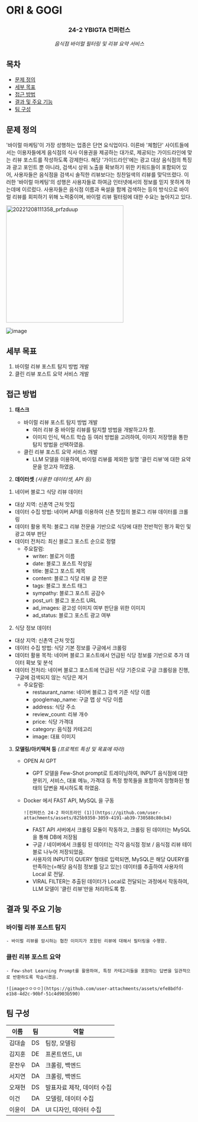 # ORI & GOGI

<div align="center">
<h3>24-2 YBIGTA 컨퍼런스</h3>

<em>음식점 바이럴 필터링 및 리뷰 요약 서비스</em>

</div>

## 목차
- [문제 정의](#문제-정의)
- [세부 목표](#세부-목표)
- [접근 방법](#접근-방법)
- [결과 및 주요 기능](#결과-및-주요-기능)
- [팀 구성](#팀-구성)

## 문제 정의
'바이럴 마케팅'이 가장 성행하는 업종은 단연 요식업이다. 이른바 '체험단' 사이트들에서는 이용자들에게 음식점의 식사 이용권을 제공하는 대가로, 제공되는 가이드라인에 맞는 리뷰 포스트를 작성하도록 강제한다. 해당 '가이드라인'에는 광고 대상 음식점의 특징과 광고 포인트 뿐 아니라, 검색시 상위 노출을 확보하기 위한 키워드들이 포함되어 있어, 사용자들은 음식점을 검색시 솔직한 리뷰보다는 칭찬일색의 리뷰를 맞닥뜨렸다. 이러한 '바이럴 마케팅'의 성행은 사용자들로 하여금 인터넷에서의 정보를 믿지 못하게 하는데에 이르렀다. 사용자들은 음식점 이름과 욕설을 함께 검색하는 등의 방식으로 바이럴 리뷰를 회피하기 위해 노력중이며, 바이럴 리뷰 필터링에 대한 수요는 높아지고 있다.

<img width="317" alt="20221208111358_prfzduup" src="https://github.com/user-attachments/assets/36cc50a5-240a-4a29-9e5c-c25a56cef2b3" />

![image](https://github.com/user-attachments/assets/1859b864-b741-4e9f-ad54-63634fa0140c)


## 세부 목표

1. 바이럴 리뷰 포스트 탐지 방법 개발
2. 클린 리뷰 포스트 요약 서비스 개발

## 접근 방법

1. **태스크** 
    - 바이럴 리뷰 포스트 탐지 방법 개발
        - 여러 리뷰 중 바이럴 리뷰를 탐지할 방법을 개발하고자 함.
        - 이미지 인식, 텍스트 학습 등 여러 방법을 고려하여, 이미지 저장명을 통한 탐지 방법을 선택하였음.
    - 클린 리뷰 포스트 요약 서비스 개발
        - LLM 모델을 이용하여, 바이럴 리뷰를 제외한 일명 '클린 리뷰'에 대한 요약문을 얻고자 하였음.

2. **데이터셋** *(사용한 데이터셋, API 등)*

1) 네이버 블로그 식당 리뷰 데이터
- 대상 지역: 신촌역 근처 맛집
- 데이터 수집 방법: 네이버 API를 이용하여 신촌 맛집의 블로그 리뷰 데이터를 크롤링
- 데이터 활용 목적: 블로그 리뷰 전문을 기반으로 식당에 대한 전반적인 평가 확인 및 광고 여부 판단
- 데이터 전처리: 최신 블로그 포스트 순으로 정렬
    - 주요칼럼:
        - writer: 블로거 이름
        - date: 블로그 포스트 작성일
        - title: 블로그 포스트 제목
        - content: 블로그 식당 리뷰 글 전문
        - tags: 블로그 포스트 태그
        - sympathy: 블로그 포스트 공감수
        - post_url: 블로그 포스트 URL
        - ad_images: 광고성 이미지 여부 판단을 위한 이미지
        - ad_status: 블로그 포스트 광고 여부

2) 식당 정보 데이터
- 대상 지역: 신촌역 근처 맛집
- 데이터 수집 방법: 식당 기본 정보를 구글에서 크롤링
- 데이터 활용 목적: 네이버 블로그 포스트에서 언급된 식당 정보를 기반으로 추가 데이터 확보 및 분석
- 데이터 전처리: 네이버 블로그 포스트에 언급된 식당 기준으로 구글 크롤링을 진행, 구글에 검색되지 않는 식당은 제거
    - 주요칼럼:
        - restaurant_name: 네이버 블로그 검색 기준 식당 이름
        - googlemap_name: 구글 맵 상 식당 이름
        - address: 식당 주소
        - review_count: 리뷰 개수
        - price: 식당 가격대
        - category: 음식점 카테고리
        - image: 대표 이미지

3. **모델링/아키텍쳐 등** *(프로젝트 특성 및 목표에 따라)*
    - OPEN AI GPT
        - GPT 모델을 Few-Shot prompt로 트레이닝하여, INPUT 음식점에 대한 분위기, 서비스, 대표 메뉴, 가격대 등 특정 항목들을 포함하여 정형화된 형태의 답변을 제시하도록 하였음.
    - Docker 에서 FAST API, MySQL 을 구동

          ![컨퍼런스 24-2 파이프라인 (1)](https://github.com/user-attachments/assets/825b9350-3059-4191-ab39-730588c80cb4)
        - FAST API 서버에서 크롤링 모듈이 작동하고, 크롤링 된 데이터는 MySQL을 통해 DB에 저장됨
        - 구글 / 네이버에서 크롤링 된 데이터는 각각 음식점 정보 / 음식점 리뷰 테이블로 나누어 저장되었음.
        - 사용자의 INPUT이 QUERY 형태로 입력되면, MySQL은 해당 QUERY를 만족하는(=해당 음식점 정보를 담고 있는) 데이터를 추출하여 사용자의 Local 로 전달.
        - VIRAL FILTER는 추출된 데이터가 Local로 전달되는 과정에서 작동하여, LLM 모델이 '클린 리뷰'만을 처리하도록 함.

      
## 결과 및 주요 기능

### 바이럴 리뷰 포스트 탐지 <!-- omit from toc -->
    - 바이럴 리뷰를 암시하는 협찬 이미지가 포함된 리뷰에 대해서 필터링을 수행함.
    
### 클린 리뷰 포스트 요약 <!-- omit from toc -->
    - Few-shot Learning Prompt를 활용하여, 특정 카테고리들을 포함하는 답변을 일관적으로 반환하도록 학습시켰음.
    
    ![imageㅇㅇㅇㅇ](https://github.com/user-attachments/assets/efe8bdfd-e1b8-4d2c-90bf-51c4d903b590)

## 팀 구성

|이름|팀|역할|
|-|-|-|
|김대솔|DS|팀장, 모델링|
|김지훈|DE|프론트엔드, UI|
|문찬우|DA|크롤링, 백엔드|
|서지연|DA|크롤링, 백엔드|
|오재현|DS|발표자료 제작, 데이터 수집|
|이건|DA|모델링, 데이터 수집|
|이윤이|DA|UI 디자인, 데아터 수집|

